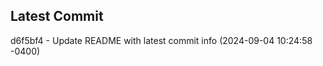 
## Latest Commit
d6f5bf4 - Update README with latest commit info (2024-09-04 10:24:58 -0400) <Yunxi-Zhou>
